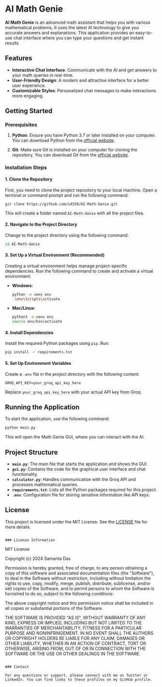
# AI Math Genie

**AI Math Genie** is an advanced math assistant that helps you with various mathematical problems. It uses the latest AI technology to give you accurate answers and explanations. This application provides an easy-to-use chat interface where you can type your questions and get instant results.

## Features

- **Interactive Chat Interface**: Communicate with the AI and get answers to your math queries in real-time.
- **User-Friendly Design**: A modern and attractive interface for a better user experience.
- **Customizable Styles**: Personalized chat messages to make interactions more engaging.

## Getting Started

### Prerequisites

1. **Python**: Ensure you have Python 3.7 or later installed on your computer. You can download Python from the [official website](https://www.python.org/downloads/).

2. **Git**: Make sure Git is installed on your computer for cloning the repository. You can download Git from the [official website](https://git-scm.com/downloads).

### Installation Steps

#### 1. Clone the Repository

First, you need to clone the project repository to your local machine. Open a terminal or command prompt and run the following command:

```bash
git clone https://github.com/sd338/AI-Math-Genie.git
```

This will create a folder named `AI-Math-Genie` with all the project files.

#### 2. Navigate to the Project Directory

Change to the project directory using the following command:

```bash
cd AI-Math-Genie
```

#### 3. Set Up a Virtual Environment (Recommended)

Creating a virtual environment helps manage project-specific dependencies. Run the following command to create and activate a virtual environment:

- **Windows**:

  ```bash
  python -m venv env
  .\env\Scripts\activate
  ```

- **Mac/Linux**:

  ```bash
  python3 -m venv env
  source env/bin/activate
  ```

#### 4. Install Dependencies

Install the required Python packages using `pip`. Run:

```bash
pip install -r requirements.txt
```

#### 5. Set Up Environment Variables

Create a `.env` file in the project directory with the following content:

```env
GROQ_API_KEY=your_groq_api_key_here
```

Replace `your_groq_api_key_here` with your actual API key from Groq.

## Running the Application

To start the application, use the following command:

```bash
python main.py
```

This will open the Math Genie GUI, where you can interact with the AI.

## Project Structure

- **`main.py`**: The main file that starts the application and shows the GUI.
- **`gui.py`**: Contains the code for the graphical user interface and chat functionality.
- **`calculator.py`**: Handles communication with the Groq API and processes mathematical queries.
- **`requirements.txt`**: Lists all the Python packages required for this project.
- **`.env`**: Configuration file for storing sensitive information like API keys.

## License

This project is licensed under the MIT License. See the [LICENSE](LICENSE) file for more details.

```

### License Information

```
MIT License

Copyright (c) 2024 Samanta Das

Permission is hereby granted, free of charge, to any person obtaining a copy
of this software and associated documentation files (the "Software"), to deal
in the Software without restriction, including without limitation the rights
to use, copy, modify, merge, publish, distribute, sublicense, and/or sell
copies of the Software, and to permit persons to whom the Software is
furnished to do so, subject to the following conditions:

The above copyright notice and this permission notice shall be included in all
copies or substantial portions of the Software.

THE SOFTWARE IS PROVIDED "AS IS", WITHOUT WARRANTY OF ANY KIND, EXPRESS OR
IMPLIED, INCLUDING BUT NOT LIMITED TO THE WARRANTIES OF MERCHANTABILITY,
FITNESS FOR A PARTICULAR PURPOSE AND NONINFRINGEMENT. IN NO EVENT SHALL THE
AUTHORS OR COPYRIGHT HOLDERS BE LIABLE FOR ANY CLAIM, DAMAGES OR OTHER
LIABILITY, WHETHER IN AN ACTION OF CONTRACT, TORT OR OTHERWISE, ARISING FROM,
OUT OF OR IN CONNECTION WITH THE SOFTWARE OR THE USE OR OTHER DEALINGS IN THE
SOFTWARE.
```

### Contact

For any questions or support, please connect with me on Twitter or LinkedIn. You can find links to these profiles on my GitHub profile.

